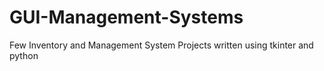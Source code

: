 # GUI-Management-Systems
Few Inventory and Management System Projects written using tkinter and python
